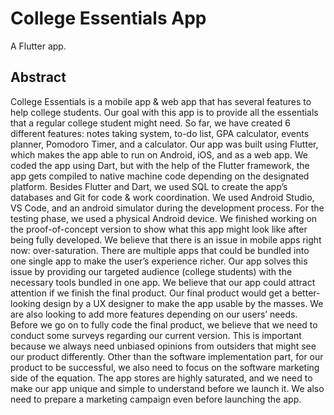 # College Essentials App

A Flutter app.

## Abstract

College Essentials is a mobile app & web app that has several features to help college students. Our goal with this app is to provide all the essentials that a regular college student might need. So far, we have created 6 different features: notes taking system, to-do list, GPA calculator, events planner, Pomodoro Timer, and a calculator. Our app was built using Flutter, which makes the app able to run on Android, iOS, and as a web app. We coded the app using Dart, but with the help of the Flutter framework, the app gets compiled to native machine code depending on the designated platform. Besides Flutter and Dart, we used SQL to create the app’s databases and Git for code & work coordination. We used Android Studio, VS Code, and an android simulator during the development process. For the testing phase, we used a physical Android device. We finished working on the proof-of-concept version to show what this app might look like after being fully developed. We believe that there is an issue in mobile apps right now: over-saturation. There are multiple apps that could be bundled into one single app to make the user’s experience richer. Our app solves this issue by providing our targeted audience (college students) with the necessary tools bundled in one app. We believe that our app could attract attention if we finish the final product. Our final product would get a better-looking design by a UX designer to make the app usable by the masses. We are also looking to add more features depending on our users’ needs. Before we go on to fully code the final product, we believe that we need to conduct some surveys regarding our current version. This is important because we always need unbiased opinions from outsiders that might see our product differently. Other than the software implementation part, for our product to be successful, we also need to focus on the software marketing side of the equation. The app stores are highly saturated, and we need to make our app unique and simple to understand before we launch it. We also need to prepare a marketing campaign even before launching the app.
